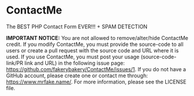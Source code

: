 # ContactMe
The BEST PHP Contact Form EVER!!! + SPAM DETECTION

**IMPORTANT NOTICE:**
You are not allowed to remove/alter/hide ContactMe credit. If you modify ContactMe, you must provide the source-code to all users or create a pull request with the source code and URL where it is used.
If you use ContactMe, you must post your usage (source-code-link/PR link and URL) in the following issue page:
https://github.com/fakerybakery/ContactMe/issues/1.
If you do not have a GitHub account, please create one or contact me through: https://www.mrfake.name/.
For more information, please see the LICENSE file.
